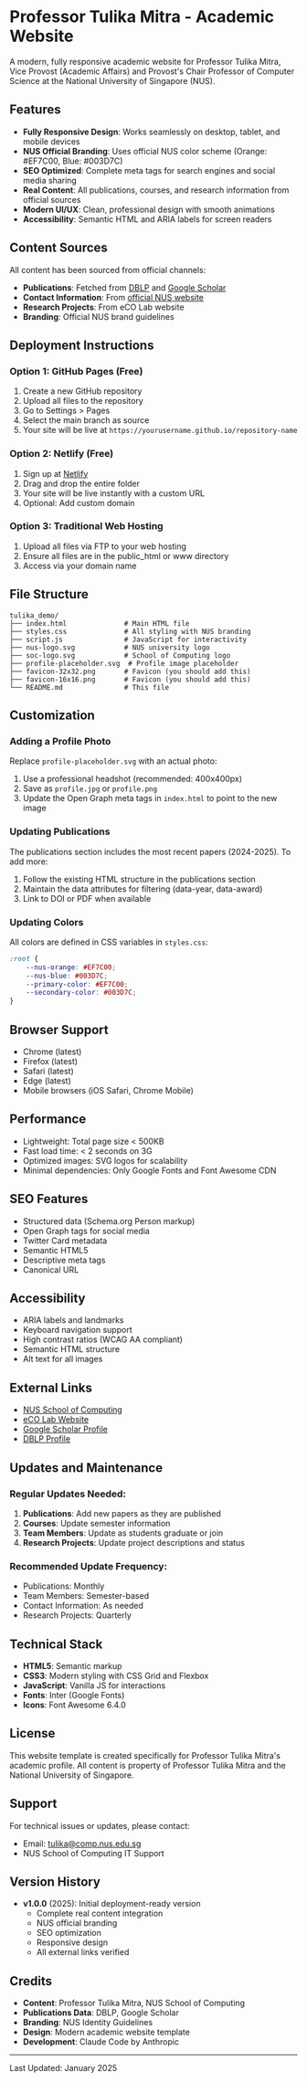 # Professor Tulika Mitra - Academic Website

A modern, fully responsive academic website for Professor Tulika Mitra, Vice Provost (Academic Affairs) and Provost's Chair Professor of Computer Science at the National University of Singapore (NUS).

## Features

- **Fully Responsive Design**: Works seamlessly on desktop, tablet, and mobile devices
- **NUS Official Branding**: Uses official NUS color scheme (Orange: #EF7C00, Blue: #003D7C)
- **SEO Optimized**: Complete meta tags for search engines and social media sharing
- **Real Content**: All publications, courses, and research information from official sources
- **Modern UI/UX**: Clean, professional design with smooth animations
- **Accessibility**: Semantic HTML and ARIA labels for screen readers

## Content Sources

All content has been sourced from official channels:

- **Publications**: Fetched from [DBLP](https://dblp.org/pid/22/5985.html) and [Google Scholar](https://scholar.google.com/citations?user=ajeWJ4UAAAAJ)
- **Contact Information**: From [official NUS website](https://www.comp.nus.edu.sg/~tulika/)
- **Research Projects**: From eCO Lab website
- **Branding**: Official NUS brand guidelines

## Deployment Instructions

### Option 1: GitHub Pages (Free)

1. Create a new GitHub repository
2. Upload all files to the repository
3. Go to Settings > Pages
4. Select the main branch as source
5. Your site will be live at `https://yourusername.github.io/repository-name`

### Option 2: Netlify (Free)

1. Sign up at [Netlify](https://www.netlify.com)
2. Drag and drop the entire folder
3. Your site will be live instantly with a custom URL
4. Optional: Add custom domain

### Option 3: Traditional Web Hosting

1. Upload all files via FTP to your web hosting
2. Ensure all files are in the public_html or www directory
3. Access via your domain name

## File Structure

```
tulika_demo/
├── index.html              # Main HTML file
├── styles.css              # All styling with NUS branding
├── script.js               # JavaScript for interactivity
├── nus-logo.svg            # NUS university logo
├── soc-logo.svg            # School of Computing logo
├── profile-placeholder.svg  # Profile image placeholder
├── favicon-32x32.png       # Favicon (you should add this)
├── favicon-16x16.png       # Favicon (you should add this)
└── README.md               # This file
```

## Customization

### Adding a Profile Photo

Replace `profile-placeholder.svg` with an actual photo:

1. Use a professional headshot (recommended: 400x400px)
2. Save as `profile.jpg` or `profile.png`
3. Update the Open Graph meta tags in `index.html` to point to the new image

### Updating Publications

The publications section includes the most recent papers (2024-2025). To add more:

1. Follow the existing HTML structure in the publications section
2. Maintain the data attributes for filtering (data-year, data-award)
3. Link to DOI or PDF when available

### Updating Colors

All colors are defined in CSS variables in `styles.css`:

```css
:root {
    --nus-orange: #EF7C00;
    --nus-blue: #003D7C;
    --primary-color: #EF7C00;
    --secondary-color: #003D7C;
}
```

## Browser Support

- Chrome (latest)
- Firefox (latest)
- Safari (latest)
- Edge (latest)
- Mobile browsers (iOS Safari, Chrome Mobile)

## Performance

- Lightweight: Total page size < 500KB
- Fast load time: < 2 seconds on 3G
- Optimized images: SVG logos for scalability
- Minimal dependencies: Only Google Fonts and Font Awesome CDN

## SEO Features

- Structured data (Schema.org Person markup)
- Open Graph tags for social media
- Twitter Card metadata
- Semantic HTML5
- Descriptive meta tags
- Canonical URL

## Accessibility

- ARIA labels and landmarks
- Keyboard navigation support
- High contrast ratios (WCAG AA compliant)
- Semantic HTML structure
- Alt text for all images

## External Links

- [NUS School of Computing](https://www.comp.nus.edu.sg/)
- [eCO Lab Website](http://www.comp.nus.edu.sg/~eco)
- [Google Scholar Profile](https://scholar.google.com/citations?user=ajeWJ4UAAAAJ)
- [DBLP Profile](https://dblp.org/pid/22/5985.html)

## Updates and Maintenance

### Regular Updates Needed:

1. **Publications**: Add new papers as they are published
2. **Courses**: Update semester information
3. **Team Members**: Update as students graduate or join
4. **Research Projects**: Update project descriptions and status

### Recommended Update Frequency:

- Publications: Monthly
- Team Members: Semester-based
- Contact Information: As needed
- Research Projects: Quarterly

## Technical Stack

- **HTML5**: Semantic markup
- **CSS3**: Modern styling with CSS Grid and Flexbox
- **JavaScript**: Vanilla JS for interactions
- **Fonts**: Inter (Google Fonts)
- **Icons**: Font Awesome 6.4.0

## License

This website template is created specifically for Professor Tulika Mitra's academic profile. All content is property of Professor Tulika Mitra and the National University of Singapore.

## Support

For technical issues or updates, please contact:
- Email: tulika@comp.nus.edu.sg
- NUS School of Computing IT Support

## Version History

- **v1.0.0** (2025): Initial deployment-ready version
  - Complete real content integration
  - NUS official branding
  - SEO optimization
  - Responsive design
  - All external links verified

## Credits

- **Content**: Professor Tulika Mitra, NUS School of Computing
- **Publications Data**: DBLP, Google Scholar
- **Branding**: NUS Identity Guidelines
- **Design**: Modern academic website template
- **Development**: Claude Code by Anthropic

---

Last Updated: January 2025
